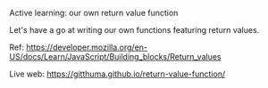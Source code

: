 Active learning: our own return value function

Let's have a go at writing our own functions featuring return values.

Ref: https://developer.mozilla.org/en-US/docs/Learn/JavaScript/Building_blocks/Return_values

Live web: https://gitthuma.github.io/return-value-function/
